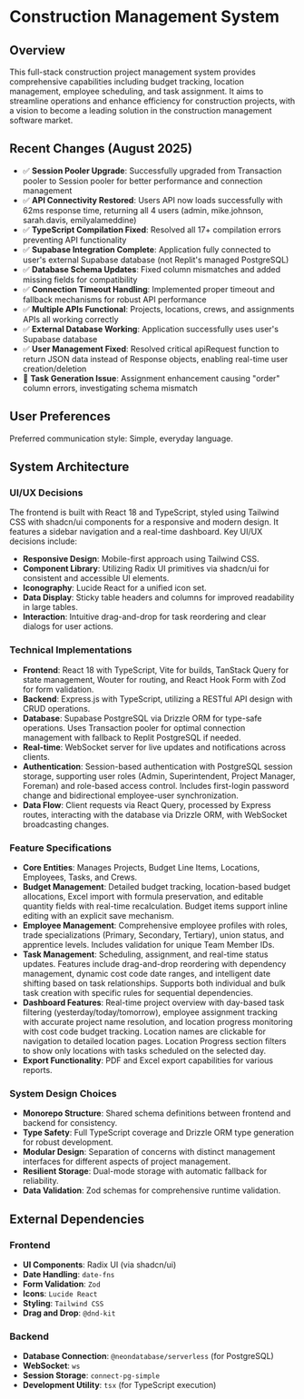 # Construction Management System

## Overview

This full-stack construction project management system provides comprehensive capabilities including budget tracking, location management, employee scheduling, and task assignment. It aims to streamline operations and enhance efficiency for construction projects, with a vision to become a leading solution in the construction management software market.

## Recent Changes (August 2025)
- ✅ **Session Pooler Upgrade**: Successfully upgraded from Transaction pooler to Session pooler for better performance and connection management
- ✅ **API Connectivity Restored**: Users API now loads successfully with 62ms response time, returning all 4 users (admin, mike.johnson, sarah.davis, emilyalameddine)
- ✅ **TypeScript Compilation Fixed**: Resolved all 17+ compilation errors preventing API functionality
- ✅ **Supabase Integration Complete**: Application fully connected to user's external Supabase database (not Replit's managed PostgreSQL)
- ✅ **Database Schema Updates**: Fixed column mismatches and added missing fields for compatibility
- ✅ **Connection Timeout Handling**: Implemented proper timeout and fallback mechanisms for robust API performance
- ✅ **Multiple APIs Functional**: Projects, locations, crews, and assignments APIs all working correctly
- ✅ **External Database Working**: Application successfully uses user's Supabase database
- ✅ **User Management Fixed**: Resolved critical apiRequest function to return JSON data instead of Response objects, enabling real-time user creation/deletion
- 🔄 **Task Generation Issue**: Assignment enhancement causing "order" column errors, investigating schema mismatch

## User Preferences

Preferred communication style: Simple, everyday language.

## System Architecture

### UI/UX Decisions
The frontend is built with React 18 and TypeScript, styled using Tailwind CSS with shadcn/ui components for a responsive and modern design. It features a sidebar navigation and a real-time dashboard. Key UI/UX decisions include:
- **Responsive Design**: Mobile-first approach using Tailwind CSS.
- **Component Library**: Utilizing Radix UI primitives via shadcn/ui for consistent and accessible UI elements.
- **Iconography**: Lucide React for a unified icon set.
- **Data Display**: Sticky table headers and columns for improved readability in large tables.
- **Interaction**: Intuitive drag-and-drop for task reordering and clear dialogs for user actions.

### Technical Implementations
- **Frontend**: React 18 with TypeScript, Vite for builds, TanStack Query for state management, Wouter for routing, and React Hook Form with Zod for form validation.
- **Backend**: Express.js with TypeScript, utilizing a RESTful API design with CRUD operations.
- **Database**: Supabase PostgreSQL via Drizzle ORM for type-safe operations. Uses Transaction pooler for optimal connection management with fallback to Replit PostgreSQL if needed.
- **Real-time**: WebSocket server for live updates and notifications across clients.
- **Authentication**: Session-based authentication with PostgreSQL session storage, supporting user roles (Admin, Superintendent, Project Manager, Foreman) and role-based access control. Includes first-login password change and bidirectional employee-user synchronization.
- **Data Flow**: Client requests via React Query, processed by Express routes, interacting with the database via Drizzle ORM, with WebSocket broadcasting changes.

### Feature Specifications
- **Core Entities**: Manages Projects, Budget Line Items, Locations, Employees, Tasks, and Crews.
- **Budget Management**: Detailed budget tracking, location-based budget allocations, Excel import with formula preservation, and editable quantity fields with real-time recalculation. Budget items support inline editing with an explicit save mechanism.
- **Employee Management**: Comprehensive employee profiles with roles, trade specializations (Primary, Secondary, Tertiary), union status, and apprentice levels. Includes validation for unique Team Member IDs.
- **Task Management**: Scheduling, assignment, and real-time status updates. Features include drag-and-drop reordering with dependency management, dynamic cost code date ranges, and intelligent date shifting based on task relationships. Supports both individual and bulk task creation with specific rules for sequential dependencies.
- **Dashboard Features**: Real-time project overview with day-based task filtering (yesterday/today/tomorrow), employee assignment tracking with accurate project name resolution, and location progress monitoring with cost code budget tracking. Location names are clickable for navigation to detailed location pages. Location Progress section filters to show only locations with tasks scheduled on the selected day.
- **Export Functionality**: PDF and Excel export capabilities for various reports.

### System Design Choices
- **Monorepo Structure**: Shared schema definitions between frontend and backend for consistency.
- **Type Safety**: Full TypeScript coverage and Drizzle ORM type generation for robust development.
- **Modular Design**: Separation of concerns with distinct management interfaces for different aspects of project management.
- **Resilient Storage**: Dual-mode storage with automatic fallback for reliability.
- **Data Validation**: Zod schemas for comprehensive runtime validation.

## External Dependencies

### Frontend
- **UI Components**: Radix UI (via shadcn/ui)
- **Date Handling**: `date-fns`
- **Form Validation**: `Zod`
- **Icons**: `Lucide React`
- **Styling**: `Tailwind CSS`
- **Drag and Drop**: `@dnd-kit`

### Backend
- **Database Connection**: `@neondatabase/serverless` (for PostgreSQL)
- **WebSocket**: `ws`
- **Session Storage**: `connect-pg-simple`
- **Development Utility**: `tsx` (for TypeScript execution)